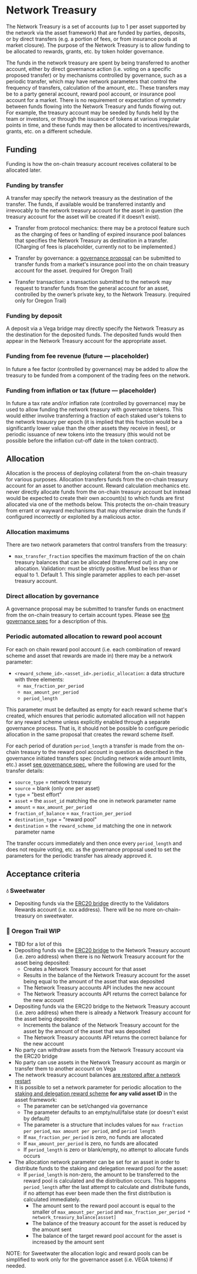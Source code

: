 # Network Treasury
The Network Treasury is a set of accounts (up to 1 per asset supported by the network via the asset framework) that are funded by parties, deposits, or by direct transfers (e.g. a portion of fees, or from insurance pools at market closure). 
The purpose of the Network Treasury is to allow funding to be allocated to rewards, grants, etc. by token holder governance.

The funds in the network treasury are spent by being transferred to another account, either by direct governance action (i.e. voting on a specific proposed transfer) or by mechanisms controlled by governance, such as a periodic transfer, which may have network parameters that control the frequency of transfers, calculation of the amount, etc.. 
These transfers may be to a party general account, reward pool account, or insurance pool account for a market.
There is no requirement or expectation of symmetry between funds flowing into the Network Treasury and funds flowing out.
For example, the treasury account may be seeded by funds held by the team or investors, or through the issuance of tokens at various irregular points in time, and these funds may then be allocated to incentives/rewards, grants, etc. on a different schedule.

## Funding

Funding is how the on-chain treasury account receives collateral to be allocated later.

### Funding by transfer

A transfer may specify the network treasury as the destination of the transfer. 
The funds, if available would be transferred instantly and irrevocably to the network treasury account for the asset in question (the treasury account for the asset will be created if it doesn’t exist).

- Transfer from protocol mechanics: there may be a protocol feature such as the charging of fees or handling of expired insurance pool balances that specifies the Network Treasury as destination in a transfer. (Charging of fees is placeholder, currently not to be implemented.)

- Transfer by governance: a [governance proposal](./0028-GOVE-governance.md) can be submitted to transfer funds from a market's insurance pool into the on chain treasury account for the asset. (required for Oregon Trail)

- Transfer transaction: a transaction submitted to the network may request to transfer funds from the general account for an asset, controlled by the owner’s private key, to the Network Treasury. (required only for Oregon Trail)


### Funding by deposit

A deposit via a Vega bridge may directly specify the Network Treasury as the destination for the deposited funds. The deposited funds would then appear in the Network Treasury account for the appropriate asset. 

### Funding from fee revenue (future — placeholder)

In future a fee factor (controlled by governance) may be added to allow the treasury to be funded from a component of the trading fees on the network.


### Funding from inflation or tax (future — placeholder)

In future a tax rate and/or inflation rate (controlled by governance) may be used to allow funding the network treasury with governance tokens. This would either involve transferring a fraction of each staked user's tokens to the network treausry per epoch (it is implied that this fraction would be a significantly lower value than the other assets they receive in fees), or periodic issuance of new tokens into the treasury (this would not be possible before the inflation cut-off date in the token contract).


## Allocation 

Allocation is the process of deploying collateral from the on-chain treasury for various purposes. 
Allocation transfers funds from the on-chain treasury account for an asset to another account. 
Reward calculation mechanics etc. never directly allocate funds from the on-chain treasury account but instead would be expected to create their own account(s) to which funds are first allocated via one of the methods below. This protects the on-chain treasury from errant or wayward mechanisms that may otherwise drain the funds if configured incorrectly or exploited by a malicious actor.

### Allocation maximums

There are two network parameters that control transfers from the treasury:

- `max_transfer_fraction` specifies the maximum fraction of the on chain treasury balances that can be allocated (transferred out) in any one allocation. Validation: must be strictly positive. Must be less than or equal to 1. Default 1. This single parameter applies to each per-asset treasury account.

### Direct allocation by governance

A governance proposal may be submitted to transfer funds on enactment from the on-chain treasury to certain account types. Please see [the governance spec](./0028-GOVE-governance.md) for a description of this.


### Periodic automated allocation to reward pool account

For each on chain reward pool account (i.e. each combination of reward scheme and asset that rewards are made in) there may be a network parameter:

- `<reward_scheme_id>.<asset_id>.periodic_allocation`: a data structure with three elements:
	- `max_fraction_per_period`
	- `max_amount_per_period`
	- `period_length`

This parameter must be defaulted as empty for each reward scheme that's created, which ensures that periodic automated allocation will not happen for any reward scheme unless explicitly enabled through a separate governance process. That is, it should not be possible to configure periodic allocation in the same proposal that creates the reward scheme itself.

For each period of duration `period_length` a transfer is made from the on-chain treasury to the reward pool account in question as described in the governance initiated transfers spec (including network wide amount limits, etc.) asset [see governance spec](./0028-GOVE-governance.md), where the following are used for the transfer details:
- `source_type` =  network treasury
- `source` = blank (only one per asset)
- `type` =  "best effort"
- `asset` = the `asset_id` matching the one in network parameter name
- `amount` = `max_amount_per_period`
- `fraction_of_balance` = `max_fraction_per_period`
- `destination_type` = "reward pool"
- `destination` = the `reward_scheme_id` matching the one in network parameter name

The transfer occurs immediately and then once every `period_length` and does not require voting, etc. as the governance proposal used to set the parameters for the periodic transfer has already approved it.


## Acceptance criteria


### 💧 Sweetwater

- Depositing funds via the [ERC20 bridge](./0031-ETHB-ethereum_bridge_spec.md) directly to the Validators Rewards account (i.e. xxx address). There will be no more  on-chain-treasury on sweetwater.

### 🤠 Oregon Trail WIP

- TBD for a lot of this
- Depositing funds via the [ERC20 bridge](./0031-ETHB-ethereum_bridge_spec.md) to the Network Treasury account (i.e. zero address) when there is no Network Treasury account for the asset being deposited:
	- Creates a Network Treasury account for that asset 
	- Results in the balance of the Network Treasury account for the asset being equal to the amount of the asset that was deposited
	- The Network Treasury accounts API includes the new account 
	- The Network Treasury accounts API returns the correct balance for the new account
- Depositing funds via the ERC20 bridge to the Network Treasury account (i.e. zero address) when there is already a Network Treasury account for the asset being deposited:
	- Increments the balance of the Network Treasury account for the asset by the amount of the asset that was deposited
	- The Network Treasury accounts API returns the correct balance for the new account
- No party can withdraw assets from the Network Treasury account via the ERC20 bridge
- No party can use assets in the Network Treasury account as margin or transfer them to another account on Vega
- The network treasury account balances [are restored after a network restart](../non-protocol-specs/0005-limited-network-life.md)
- It is possible to set a network parameter for periodic allocation to the [staking and delegation reward scheme](./0057-REWF-reward_functions.md) **for any valid asset ID** in the asset framework:
	- The parameter can be set/changed via governance
	- The parameter defaults to an empty/null/false state (or doesn't exist by default)
	- The parameter is a structure that includes values for `max fraction per period`, `max amount per period`, and `period length`
	- If `max_fraction_per_period` is zero, no funds are allocated 
	- If `max_amount_per_period` is zero, no funds are allocated 
	- If `period_length` is zero or blank/empty, no attempt to allocate funds occurs
- The allocation network parameter can be set for an asset in order to distribute funds to the staking and delegation reward pool for the asset:
  - If `period_length` is non-zero, the amount to be transferred to the reward pool is calculated and the distribution occurs. This happens `period_length` after the last attempt to calculate and distribute funds, if no attempt has ever been made then the first distribution is calculated immediately.
	- The amount sent to the reward pool account is equal to the smaller of `max_amount_per_period` and `max_fraction_per_period * network_treasury_balance[assset]`
	- The balance of the treasury account for the asset is reduced by the amount sent
	- The balance of the target reward pool account for the asset is increased by the amount sent

NOTE: for Sweetwater the allocation logic and reward pools can be simplified to work only for the governance asset (i.e. VEGA tokens) if needed.





